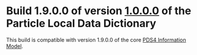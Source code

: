 # Build 1.9.0.0 of version [1.0.0.0](../../../src/1.0.0.0) of the Particle Local Data Dictionary

This build is compatible with version 1.9.0.0 of the core [PDS4 Information Model](https://pds.nasa.gov/pds4/doc/im/).